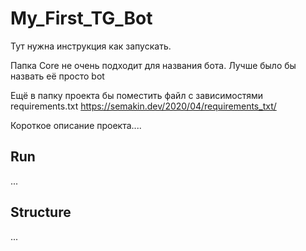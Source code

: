 # My_First_TG_Bot



Тут нужна инструкция как запускать.

Папка Core не очень подходит для названия бота. Лучше было бы назвать её просто bot

Ещё в папку проекта бы поместить файл с зависимостями requirements.txt https://semakin.dev/2020/04/requirements_txt/

Короткое описание проекта....

## Run

...

## Structure

...



